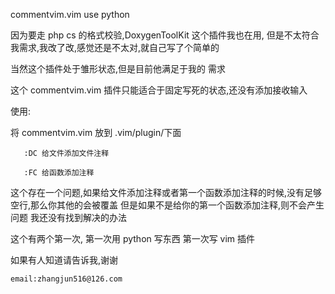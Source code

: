 
commentvim.vim use python 

因为要走 php cs 的格式校验,DoxygenToolKit 这个插件我也在用,
但是不太符合我需求,我改了改,感觉还是不太对,就自己写了个简单的


当然这个插件处于雏形状态,但是目前他满足于我的 需求

这个 commentvim.vim 插件只能适合于固定写死的状态,还没有添加接收输入

使用:

   将 commentvim.vim  放到 .vim/plugin/下面

       :DC 给文件添加文件注释

       :FC 给函数添加注释 

这个存在一个问题,如果给文件添加注释或者第一个函数添加注释的时候,没有足够空行,那么你其他的会被覆盖
但是如果不是给你的第一个函数添加注释,则不会产生问题
我还没有找到解决的办法

这个有两个第一次,
        第一次用 python 写东西
        第一次写 vim 插件

 如果有人知道请告诉我,谢谢
    
    email:zhangjun516@126.com
 
